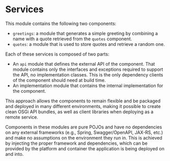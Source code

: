# Services

This module contains the following two components:

* `greetings`: a module that generates a simple greeting by combining a name with a quote retrieved
from the `quotes` component.
* `quotes`: a module that is used to store quotes and retrieve a random one.

Each of these services is composed of two parts:

* An `api` module that defines the external API of the component. That module contains only the
interfaces and exceptions required to support the API, no implementation classes. This is the
only dependency clients of the component should need at build time.
* An implementation module that contains the internal implementation for the component.

This approach allows the components to remain flexible and be packaged and deployed in many
different environments, making it possible to create clean OSGi API bundles, as well as client
libraries when deploying as a remote service.

Components in these modules are pure POJOs and have no dependencies on any external frameworks
(e.g., Spring, Swagger/OpenAPI, JAX-RS, etc.) and make no assumptions on the environment they run
in. This is achieved by injecting the proper framework and dependencies, which can be provided by
the platform and container the application is being deployed on and into.
